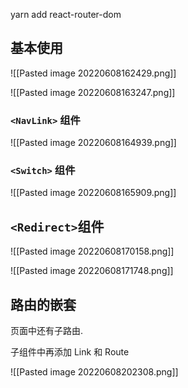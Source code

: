yarn add react-router-dom


## 基本使用

![[Pasted image 20220608162429.png]]

![[Pasted image 20220608163247.png]]


### `<NavLink>` 组件

![[Pasted image 20220608164939.png]]


### `<Switch>` 组件

![[Pasted image 20220608165909.png]]


## `<Redirect>`组件

![[Pasted image 20220608170158.png]]

![[Pasted image 20220608171748.png]]


## 路由的嵌套

页面中还有子路由.

子组件中再添加 Link 和 Route

![[Pasted image 20220608202308.png]]